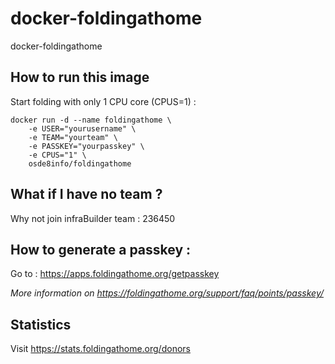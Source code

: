 # docker-foldingathome
docker-foldingathome

## How to run this image

Start folding with only 1 CPU core (CPUS=1) :

```
docker run -d --name foldingathome \
    -e USER="yourusername" \
    -e TEAM="yourteam" \
    -e PASSKEY="yourpasskey" \
    -e CPUS="1" \
    osde8info/foldingathome
```

## What if I have no team ?

Why not join infraBuilder team : 236450

## How to generate a passkey :

Go to : https://apps.foldingathome.org/getpasskey

*More information on https://foldingathome.org/support/faq/points/passkey/*

## Statistics

Visit https://stats.foldingathome.org/donors

